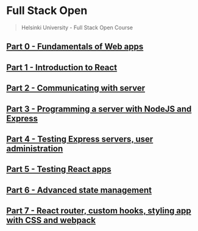 # Full Stack Open

> Helsinki University - Full Stack Open Course

## [Part 0 - Fundamentals of Web apps](./Part%200//)

## [Part 1 - Introduction to React](./Part%201/)

## [Part 2 - Communicating with server](./Part%202//)

## [Part 3 - Programming a server with NodeJS and Express](./Part%203/)

## [Part 4 - Testing Express servers, user administration](./Part%204//)

## [Part 5 - Testing React apps](./Part%205/)

## [Part 6 - Advanced state management](./Part%206/)

## [Part 7 - React router, custom hooks, styling app with CSS and webpack](./Part%207/)
